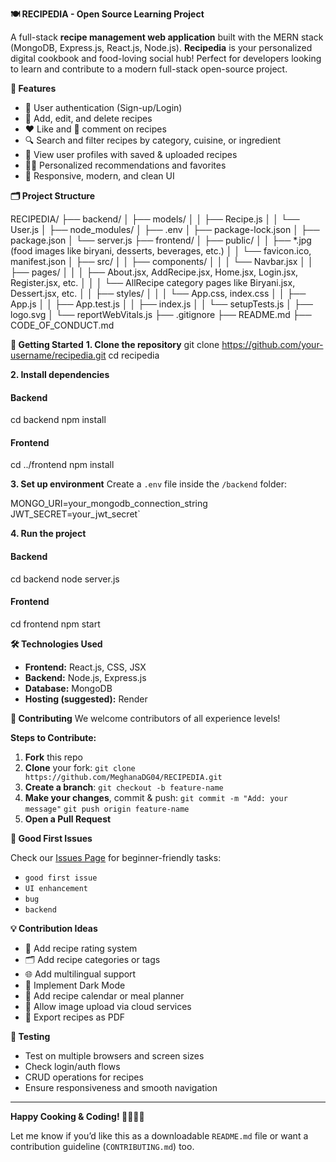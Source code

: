 **🍽️ RECIPEDIA - Open Source Learning Project**

A full-stack **recipe management web application** built with the MERN stack (MongoDB, Express.js, React.js, Node.js). **Recipedia** is your personalized digital cookbook and food-loving social hub! Perfect for developers looking to learn and contribute to a modern full-stack open-source project.


**🌟 Features**

* 🔐 User authentication (Sign-up/Login)
* 📜 Add, edit, and delete recipes
* ❤️ Like and 💬 comment on recipes
* 🔍 Search and filter recipes by category, cuisine, or ingredient
* 👤 View user profiles with saved & uploaded recipes
* 🧑‍🍳 Personalized recommendations and favorites
* 🧾 Responsive, modern, and clean UI



**🗂️ Project Structure**

RECIPEDIA/
├── backend/
│   ├── models/
│   │   ├── Recipe.js
│   │   └── User.js
│   ├── node_modules/
│   ├── .env
│   ├── package-lock.json
│   ├── package.json
│   └── server.js
├── frontend/
│   ├── public/
│   │   ├── *.jpg (food images like biryani, desserts, beverages, etc.)
│   │   └── favicon.ico, manifest.json
│   ├── src/
│   │   ├── components/
│   │   │   └── Navbar.jsx
│   │   ├── pages/
│   │   │   ├── About.jsx, AddRecipe.jsx, Home.jsx, Login.jsx, Register.jsx, etc.
│   │   │   └── AllRecipe category pages like Biryani.jsx, Dessert.jsx, etc.
│   │   ├── styles/
│   │   │   └── App.css, index.css
│   │   ├── App.js
│   │   ├── App.test.js
│   │   ├── index.js
│   │   └── setupTests.js
│   ├── logo.svg
│   └── reportWebVitals.js
├── .gitignore
├── README.md
├── CODE_OF_CONDUCT.md



**🚀 Getting Started**
**1. Clone the repository**
git clone https://github.com/your-username/recipedia.git
cd recipedia

**2. Install dependencies**
#### Backend
cd backend
npm install

#### Frontend
cd ../frontend
npm install

**3. Set up environment**
Create a `.env` file inside the `/backend` folder:

MONGO_URI=your_mongodb_connection_string
JWT_SECRET=your_jwt_secret`

**4. Run the project**
#### Backend
cd backend
node server.js

#### Frontend
cd frontend
npm start



**🛠️ Technologies Used**

* **Frontend:** React.js, CSS, JSX
* **Backend:** Node.js, Express.js
* **Database:** MongoDB
* **Hosting (suggested):** Render


**🤝 Contributing**
We welcome contributors of all experience levels!

**Steps to Contribute:**
1. **Fork** this repo
2. **Clone** your fork:
   `git clone https://github.com/MeghanaDG04/RECIPEDIA.git`
3. **Create a branch**:
   `git checkout -b feature-name`
4. **Make your changes**, commit & push:
   `git commit -m "Add: your message"`
   `git push origin feature-name`
5. **Open a Pull Request**


**🐛 Good First Issues**

Check our [Issues Page](https://github.com/MeghanaDG04/RECIPEDIA/issues) for beginner-friendly tasks:
* `good first issue`
* `UI enhancement`
* `bug`
* `backend`


**💡 Contribution Ideas**

* 🍴 Add recipe rating system
* 🗂️ Add recipe categories or tags
* 🌐 Add multilingual support
* 🌙 Implement Dark Mode
* 📅 Add recipe calendar or meal planner
* 📸 Allow image upload via cloud services
* 🧾 Export recipes as PDF


**🧪 Testing**
* Test on multiple browsers and screen sizes
* Check login/auth flows
* CRUD operations for recipes
* Ensure responsiveness and smooth navigation

---

**Happy Cooking & Coding! 👩‍🍳👨‍🍳**

Let me know if you’d like this as a downloadable `README.md` file or want a contribution guideline (`CONTRIBUTING.md`) too.
